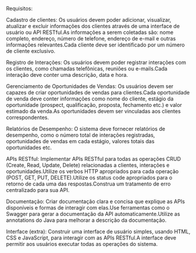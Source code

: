 Requisitos:

Cadastro de clientes: Os usuários devem poder adicionar, visualizar, atualizar e excluir informações dos clientes através de uma interface de usuário ou API RESTful.As informações a serem coletadas são: nome completo, endereço, número de telefone, endereço de e-mail e outras informações relevantes.Cada cliente deve ser identificado por um número de cliente exclusivo.

Registro de Interações: Os usuários devem poder registrar interações com os clientes, como chamadas telefônicas, reuniões ou e-mails.Cada interação deve conter uma descrição, data e hora.

Gerenciamento de Oportunidades de Vendas: Os usuários devem ser capazes de criar oportunidades de vendas para clientes.Cada oportunidade de venda deve conter informações como nome do cliente, estágio da oportunidade (prospect, qualificação, proposta, fechamento etc.) e valor estimado da venda.As oportunidades devem ser vinculadas aos clientes correspondentes.

Relatórios de Desempenho: O sistema deve fornecer relatórios de desempenho, como o número total de interações registradas, oportunidades de vendas em cada estágio, valores totais das oportunidades etc.

APIs RESTful:	Implementar APIs RESTful para todas as operações CRUD (Create, Read, Update, Delete) relacionadas a clientes, interações e oportunidades.Utilize os verbos HTTP apropriados para cada operação (POST, GET, PUT, DELETE).Utilize os status code apropriados para o retorno de cada uma das respostas.Construa um tratamento de erro centralizado para sua API.

Documentação:	Criar documentação clara e concisa que explique as APIs disponíveis e formas de interagir com elas.Use ferramentas como o Swagger para gerar a documentação da API automaticamente.Utilize as annotations do Java para melhorar a descrição da documentação.

Interface (extra):	Construir uma interface de usuário simples, usando HTML, CSS e JavaScript, para interagir com as APIs RESTful.A interface deve permitir aos usuários executar todas as operações do sistema.

